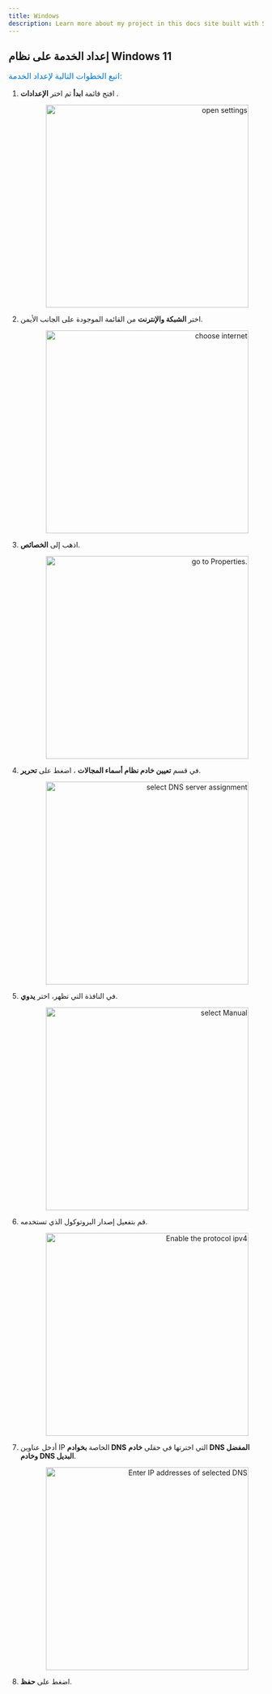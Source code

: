 ```yaml
---
title: Windows
description: Learn more about my project in this docs site built with Starlight.
---
```


## إعداد الخدمة على نظام Windows 11

<p style="font-family:'Tahoma'; font-size:16px; color:#0078D7; margin-right:30px;">
   اتبع الخطوات التالية لإعداد الخدمة: 
  </p>

1. افتح قائمة **ابدأ** ثم اختر **الإعدادات** .
   
<p style="text-align: right; margin-right: 30px;">
  <img src="/guides/windows_step1.png" alt="open settings" width="400">
</p>

2. اختر **الشبكة والإنترنت** من القائمة الموجودة على الجانب الأيمن.

<p style="text-align: right; margin-right: 30px;">
  <img src="/guides/windows_step2.png" alt="choose internet" width="400">
</p>

3.  اذهب إلى **الخصائص**.

<p style="text-align: right; margin-right: 30px;">
  <img src="/guides/windows_step3.png" alt="go to Properties." width="400">
</p>

4. في قسم **تعيين خادم نظام أسماء المجالات** ، اضغط على **تحرير**.

<p style="text-align: right; margin-right: 30px;">
  <img src="/guides/windows_step4.png" alt="select DNS server assignment" width="400">
</p>

5. في النافذة التي تظهر، اختر **يدوي**.

<p style="text-align: right; margin-right: 30px;">
  <img src="/guides/windows_step5.png" alt="select Manual" width="400">
</p>

6. قم بتفعيل إصدار البروتوكول الذي تستخدمه.

<p style="text-align: right; margin-right: 30px;">
  <img src="/guides/windows_step6.png" alt="Enable the protocol ipv4" width="400">
</p> 

7. أدخل عناوين IP الخاصة **بخوادم DNS** التي اخترتها في حقلي **خادم DNS المفضل وخادم DNS البديل**. 

<p style="text-align: right; margin-right: 30px;">
  <img src="/guides/windows_step7.png" alt="Enter IP addresses of selected DNS" width="400">
</p> 

8. اضغط على **حفظ**.